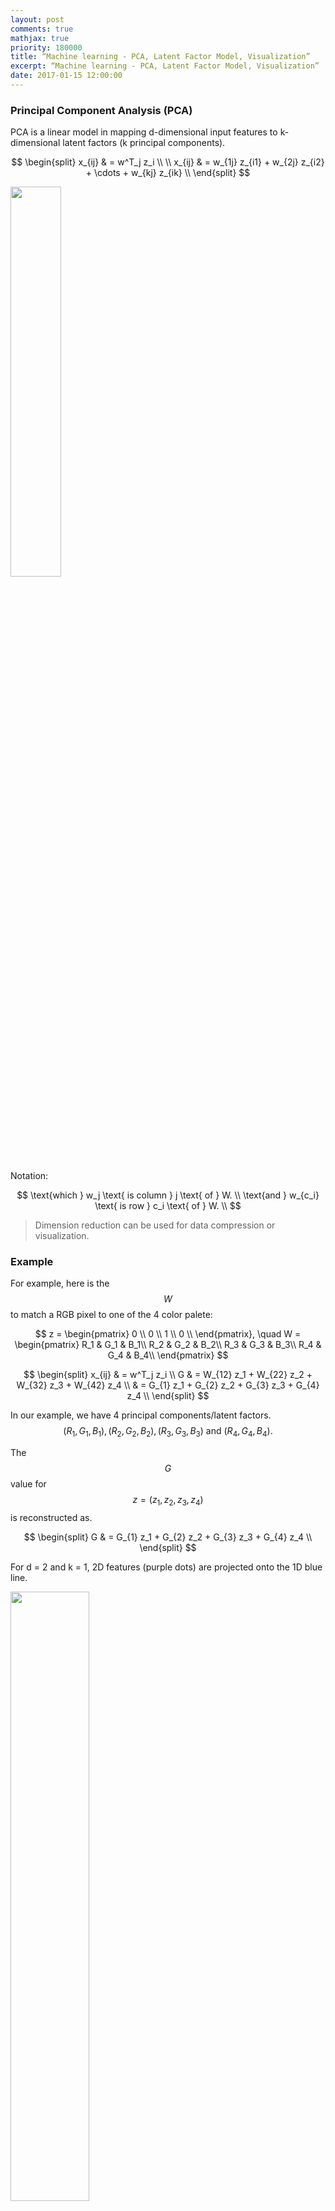 ```yaml
---
layout: post
comments: true
mathjax: true
priority: 180000
title: “Machine learning - PCA, Latent Factor Model, Visualization”
excerpt: “Machine learning - PCA, Latent Factor Model, Visualization”
date: 2017-01-15 12:00:00
---
```


### Principal Component Analysis (PCA)

PCA is a linear model in mapping d-dimensional input features to k-dimensional latent factors (k principal components). 

$$ 
\begin{split}
x_{ij} & = w^T_j z_i \\
\\
x_{ij} & = w_{1j} z_{i1} + w_{2j} z_{i2} + \cdots + w_{kj} z_{ik} \\
\end{split}
$$ 

<div class="imgcap">
<img src="/assets/ml/eqp2.png" style="border:none;width:40%">
</div>

Notation:

$$
\text{which } w_j \text{ is column } j \text{ of } W. \\
\text{and } w_{c_i} \text{ is row } c_i \text{ of } W. \\
$$

> Dimension reduction can be used for data compression or visualization.

### Example

For example, here is the $$W$$ to match a RGB pixel to one of the 4 color palete:

$$
z = \begin{pmatrix}
0 \\
0 \\
1 \\
0 \\
\end{pmatrix}, \quad
W = \begin{pmatrix}
R_1 & G_1 & B_1\\
R_2 & G_2 & B_2\\
R_3 & G_3 & B_3\\
R_4 & G_4 & B_4\\
\end{pmatrix}
$$


$$
\begin{split}
x_{ij} & = w^T_j z_i \\
G & = W_{12} z_1 + W_{22} z_2 + W_{32} z_3 + W_{42} z_4 \\
& =  G_{1} z_1 + G_{2} z_2 + G_{3} z_3 + G_{4} z_4 \\
\end{split}
$$

In our example, we have 4 principal components/latent factors. $$(R_1, G_1, B_1), (R_2, G_2, B_2), (R_3, G_3, B_3) \text{ and } (R_4, G_4, B_4).$$ 

The $$G$$ value for $$z=(z_1, z_2, z_3, z_4)$$ is reconstructed as.

$$
\begin{split}
G & =  G_{1} z_1 + G_{2} z_2 + G_{3} z_3 + G_{4} z_4 \\
\end{split}
$$


For d = 2 and k = 1, 2D features (purple dots) are projected onto the 1D blue line. 

<div class="imgcap">
<img src="/assets/ml/pca.png" style="border:none;width:50%">
</div>

PCA selects a projection that can maximize the variance of their output. Hence, PCA will pick the blue line over the green line if it has a higher variance.
<div class="imgcap">
<img src="/assets/ml/pca3.png" style="border:none;width:40%">
</div>
<div class="imgcap">
<img src="/assets/ml/pca4.png" style="border:none;width:50%">
</div>

#### Matrix factorization
PCA can formulated as an approximation to the matrix factorization.

$$
\text{X: N x d} \\
\text{Z: N x k} \\
\text{W: k x d} \\
$$

$$
X \approx Z W \\
$$


<div class="imgcap">
<img src="/assets/ml/x12.png" style="border:none;width:50%">
</div>

### PCA Cost Function

We want to minimize the MSE for $$x$$ and the corresponding value for the latent variable $$z$$. $$ (\hat{x} = w^T_j z_i)$$:

$$
\begin{split}
J(W, Z) & = \sum^N_{i=1} \sum^d_{j=1} (w^T_j z_i - x_{ij})^2 \\
& = \sum^N_{i=1} \| W^T z_i - Xi \|^2  \\
& =  \| ZW - X \|^2_F \\
\end{split}
$$

which 

$$
\| M \|^2_F = \sum_i \sum_j m_{ij}^2
$$


### Solving W

First, we need to perform feature scaling on input features $$x_i$$:

$$
\begin{split}
x^i_j = \frac{x^i_j - \mu_j }{\sigma_j}
\end{split}
$$

> $$x^i$$ is the ith training datapoints.

which $$ \mu_j \text{ and } \sigma_j $$ are the mean and standard deviation for the feature $$x_i$$. For an image, they are the means and standard deviations of each pixel. For a 100x100x3 image, we will have 30,000 $$ \mu_j \text{ and } \sigma_j $$.

PCA is based on unsupervised learning. We want to optimize the latent factors $$W$$ and latent variables $$Z$$ for the cost function $$J$$

$$
\begin{split}
J(W, Z) & =  \| ZW - X \|^2_F \\
\end{split}
$$

One of the method to solve PCA is to use Gradient descent to optimize the trainable parameters $$W$$ and $$Z$$ with the cost function above.

#### Alternating minimization:

We can find PCA using the Alternating minimization:

* Optimize ‘W’ with ‘Z’ fixed
* Optimize ‘Z’ with ‘W’ fixed
* Keep repeating
	 
$$
\begin{split}
\nabla_W J(W, Z) & = Z^TZW-Z^TX = 0\\
\implies W &= (Z^TZ)^{-1}(Z^TX) \\
\end{split}
$$

$$
\begin{split}
\nabla_Z J(W, Z) & = ZWW^T-XW^T = 0\\
\implies Z & = XW^T(WW^T)^{-1} \\
\end{split}
$$

#### Singular value decomposition (SVD) 

SVD solves the PCA analytically. Before solving the PCA, we first learn how to do Singular value decomposition (SVD). SVD decompose a matrix with the general formula:

$$
\begin{split}
A_{nxp} & = U_{nxn} S_{nxp} V^T_{pxp} \quad \quad \text{where } U^TU & = I, V^TV = I \\
\end{split}
$$

The matrix $$U$$ and $$V$$ is later used to transfrom $$x$$ to $$z$$ in PCA.

SVD consists of 
* Finding the eigenvalues and eigenvectors of $$AA^T$$ and $$A^TA$$
* The eigenvectors of $$AA^T$$ make up the columns of U
* The eigenvectors of $$A^TA$$ make up the columns of V 
* The singular values in S are square roots of eigenvalues from $$AA^T$$ or $$A^TA$$

Let's go through an example:

$$
A = \begin{bmatrix}
2 & 4 \\
1 & 3 \\
0 & 0 \\
0 & 0 \\
\end{bmatrix}
$$

$$
A A^T = \begin{bmatrix}
2 & 4 \\
1 & 3 \\
0 & 0 \\
0 & 0 \\
\end{bmatrix} 
\begin{bmatrix}
2 & 1 & 0 & 0\\
4 & 3 & 0 & 0 \\
\end{bmatrix} = 
\begin{bmatrix}
20 & 14 & 0 & 0\\
14 & 10 & 0 & 0 \\
0 & 0 & 0 & 0 \\
0 & 0 & 0 & 0 \\
\end{bmatrix} = B
$$

The eigenvector $$X$$ and eigenvalue $$\lambda$$ of $$A$$ is defined as:

$$
\begin{split}
Bx & = \lambda x \quad \quad \text{which } \lambda \text{ is a scalar.} \\
(B - \lambda I ) x & = 0 \\
\end{split}
$$ 

Now solving:

$$
\begin{split}
\begin{bmatrix}
20 - \lambda & 14 & 0 & 0\\
14 & 10- \lambda & 0 & 0 \\
0 & 0 & 0 & 0 \\
0 & 0 & 0 & 0 \\
\end{bmatrix} = 0
\end{split}
$$ 

The eigenvalues are:

$$
\lambda_1  \approx 29.88 \\
\lambda_2  \approx 0.118 \\
\lambda_3 = 0 \\
\lambda_4 = 0 \\
$$

> We always sort lambda in the descending order. The kth highest eigenvectors will be used for $$W$$.

For $$\lambda_1  = 29.88$$

$$
\begin{split}
\begin{bmatrix}
20 - 29.88 & 14 & 0 & 0\\
14 & 10 - 29.88 & 0 & 0 \\
0 & 0 & 0 & 0 \\
0 & 0 & 0 & 0 \\
\end{bmatrix} \cdot x & = 0 \\
\implies
-9.883 x_1 + 14 x_2 & = 0 \\
14 x_1 - 19.88  x_2 & = 0 \\
\end{split} 
$$

$$
\begin{split}
\begin{bmatrix}
x_1 \\
x_2 \\
x_3 \\
x_4 \\
\end{bmatrix}  & = 
\begin{bmatrix}
0.82\\
0.58\\
0\\
0\\
\end{bmatrix}
\end{split} 
$$ 

which is the first column of $$U$$.

For $$\lambda_2 = 0.118$$

$$
\begin{split}
19.883 x1 + 14 x2 = 0 \\
14 x1 + 9.883 x2 = 0
\end{split} 
$$

$$
\begin{split}
\begin{bmatrix}
x_1 \\
x_2 \\
x_3 \\
x_4 \\
\end{bmatrix}  & = 
\begin{bmatrix}
-0.58\\
0.82\\
0\\
0\\
\end{bmatrix}
\end{split} 
$$ 

which is the second column of $$U$$.

We can skip all the eigenvalues = 0. Hence:

$$
\begin{split}
U = \begin{bmatrix}
0.82 & -0.58& 0 & 0\\
0.58 & 0.82& 0 & 0\\
0 & 0 & 1 & 0\\
0 & 0 & 0 & 1\\
\end{bmatrix}
\end{split} 
$$ 

Similarly, we calculate $$A^TA$$ to find $$V$$ which is:

$$
\begin{split}
V = \begin{bmatrix}
0.4 & -0.91\\
0.91 & 0.4\\
\end{bmatrix}
\end{split} 
$$ 

The singular values in S are square roots of eigenvalues from $$AA^T$$ or $$A^TA$$:

$$
\begin{split}
S = \begin{bmatrix}
\sqrt{29.88} = 5.47 & 0 \\
0 & \sqrt{0.12} = 0.37\\
0 & 0 \\
0 & 0 \\
\end{bmatrix}
\end{split} 
$$ 


> The sample above is originated from [http://web.mit.edu/be.400/www/SVD/Singular_Value_Decomposition.htm]

Now we apply SVD to solve PCA. First we compute the covariance matrix with our $$m$$ n-Dimensional training datapoints $$x$$.
 
$$
\Sigma = \frac{1}{m} \sum^M_{i=1} x^i  (x^i)^T
$$

$$\Sigma$$ is a nxn matrix

$$
\begin{split}
\Sigma_{nxn} =  x_{nx1}  \cdot  (x)^T_{1xn}
\end{split}
$$

Apply SVD to decompose $$\Sigma$$ to $$U$$:

$$
\begin{split}
\Sigma_{nxn} & = U_{nxn} S_{nxn} V^T_{nxn}  \\
\Sigma & = U S V^T  \\
\end{split}
$$

Which $$U$$ have the dimension of:

$$
U = \begin{bmatrix}
u_{11} & u_{12} & \cdots & u_{1k} \cdots u_{1n}\\
u_{21} & u_{22} & \cdots & u_{2k} \cdots u_{2n}\\
\vdots & \vdots & \ddots & \vdots \\
u_{n1} & u_{n2} & \cdots & u_{nk} \cdots u_{nn}\\
\end{bmatrix}
$$

We only take the first k columns:

$$
U = \begin{bmatrix}
u_{11} & u_{12} & \cdots & u_{1k} \\
u_{21} & u_{22} & \cdots & u_{2k} \\
\vdots & \ddots & \vdots \\
u_{n1} & u_{n2} & \cdots & u_{nk} \\
\end{bmatrix}
$$

To transform $$X$$ to $$Z$$:

$$
z = U^T x
$$

Let's check the dimensionality again:

$$
z_{kx1} = (U^T)_{kxn} x_{nx1}
$$

To convert $$z$$ to $$x$$:
 
$$
x = U z
$$

### Predicting Z

Given $$W$$ and testing data $$\hat{X}$$, $$\hat{Z}$$ is computed by first subtract the training mean from the features and then calculate $$Z$$.  

$$
\begin{split}
\hat{x}^i & = \hat{x}^i -\mu \\
\hat{Z} & = \hat{X}W^T(WW^T)^{-1} \\
\end{split}
$$

### Choosing the number of latent factors k

PCA is about maximizing variance. Say to keep 90% of variance, we set $$R = 0.1$$.

$$
\begin{split}
J_k & =  \| ZW - X \|^2_F \\
J_0 & =  \| X \|^2_F \\
\\
\frac{J_k}{J_0} & = \frac{\| ZW - X \|^2_F}{\| X \|^2_F} < R \\
R & > \frac{\| ZW - X \|^2_F}{n \cdot var(x_{ij})}
\end{split}
$$

Alternatively, we can start from k=1 and increment it until say $$ T \lt 0.01 $$.

$$
\Sigma = \frac{1}{m} \frac{\sum^M_{i=1} \| x^i  - (\hat{x})^i \|^2} {\sum^M_{i=1} \| x^i \|^2  } \lt T = 0.01
$$

$$S$$ stores the eigenvalues of the eigenvectors but also reflect how important for a particular latent factors. Hence, we can also determine k by:

$$
\begin{split}
S = \begin{bmatrix}
S_{11} & 0 & 0 & \cdots & 0 \\
 0 & S_{22} & 0 & \cdots & 0 \\
 0 & 0 & S_{33} & \cdots & 0 \\
\vdots & \ddots & \vdots \\
\end{bmatrix}
\end{split} 
$$ 

$$
\frac{\sum^k_{i=1} S_{ii}}{\sum^n_{i=1} S_{ii}} \gt T = 0.99 
$$

### W uniqueness (orthogonal)

The solution for W is not unique. But we can impose a few restrictions to solve this.
* Set the magnitude of the principal component to 1. ($$W_{c_i}$$: row $$c_i$$ of $$w$$)
* Each latent factors are independent of each other (cross product = 0).

$$
\begin{split}
\| W_{c_i} \| & = 1 \\
W_{c_i}^T W_{c_i^{'}} & = 0 \quad \text{for } c_i^{'} \neq c \\ 
\end{split}
$$

We can still have the factors $$W_{c_i}$$ rotated or label switching $$W_{c_i}$$ switch to $$W_{c_i^{'}}$$. To fix this, we can 

* First set k = 1, and solve W with the constraint above
* Set k = 2 with the first factor set and solve $$W$$ for the second factor $$W_2$$
* Repeat until reaching our target k

The blue line is our first optimized W for $$k = 1$$. The optimal solution $$W$$ for $$k = 2$$ is the red line orthogonal to the blue line.

<div class="imgcap">
<img src="/assets/ml/pca2.png" style="border:none;width:50%">
</div>

With these constraints:

$$
\begin{split}
\| w_{c_i}  \| & = 1 \\
w_{c_i}^T w_{c_i^{'}} & = \begin{cases}
                        1  \quad \text{ if } c_i = c_i^{'} \\
                        0 \quad \text{ if } {c_i} \neq c_i^{'} \\
\end{cases} \\ \\
\implies W W^T & = I \\
\end{split}
$$

Solving Z becomes:

$$
\begin{split}
Z & = XW^T(WW^T)^{-1} \\
& = XW^T
\end{split}
$$

### Eigenfaces

Eigenfaces apply PCA to represent a facial image with latent factors. First we compute the mean image and the top k eigenvectors (Principal components)
 
<div class="imgcap">
<img src="/assets/ml/eign1.png" style="border:none;width:50%">
</div>

The image is encoded with the latent factors:
<div class="imgcap">
<img src="/assets/ml/face2.png" style="border:none;width:80%">
</div>

### Non-negative matrix factorization (NMF):

IN NMF,
* W and Z are non-negative instead of orthogonal
* Promote sparsity
	* Avoiding postive & negative matrix elements cancelling each other
	* Brain seem to use sparse representation 
	* Energy efficient
	* Increase the number of concepts that can memorize
* Learning the parts of objects

In NMF. the latent factors are more close to individual facial features.

<div class="imgcap">
<img src="/assets/ml/face4.png" style="border:none;width:60%">
</div>

Credit: Daniel D. Lee: Learning the parts of objects by non-negative matrix factorization

### Sparse Matrix Factorization

Sparse Matrix Factorization promotes the sparsity of $$W$$.

Here is the plot of J with an optimized $$w$$ smaller than 0.

<div class="imgcap">
<img src="/assets/ml/L02.png" style="border:none;width:60%">
</div>

With the constraint of $$w>0$$, the optimized cost is now at $$w=0$$ (promote sparsity).

<div class="imgcap">
<img src="/assets/ml/L03.png" style="border:none;width:60%">
</div>

We are going to use Gradient descent to train $$W$$ and reset the value to 0 if it is negative:

$$
w_i = max(0, w_i - \alpha \nabla_{w_i} J)
$$

#### L1-regularization 

We can also use L1 regularization to control sparsity:

$$
\begin{split}
J(W, Z) & =  \| ZW - X \|^2_F + \frac{\lambda_1}{2} \| W \|_1 + \frac{\lambda_2}{2} \| Z \|_1   \\
\end{split}
$$

Here is the visualization of latent factors with different techniques:
 
<div class="imgcap">
<img src="/assets/ml/face11.png" style="border:none;width:100%">
</div>

Credit: Julien Mairal etc... Online Learning for Matrix Factorization and Sparse Coding

### Regularized Matrix Factorization

Instead of forcing orthogonality, we can add a L2 regularization cost to control how $$W$$ is optimized.

$$
\begin{split}
J(W, Z) & =  \| ZW - X \|^2_F + \frac{\lambda_1}{2} \| W \|^2_f + \frac{\lambda_2}{2} \| Z \|^2_f   \\
\end{split}
$$

### Latent Factor Model using logistic loss

We can also use logistic loss for our cost function

$$
\begin{split}
J(W, Z) & =  \sum^n_{i=1} \sum^d_{j=1} \log( 1+ e^{ - x_{ij}w^T_jz_i} )
\end{split}
$$

### Robust PCA

To reduce the effects of outlier, Robust PCA switch to a L1-norm in calculating the errors.

$$
\begin{split}
J(W, Z) & =  \vert ZW - X \vert \\
\end{split}
$$

### Multi-dimensional scaling (MDS)

Multi-dimensional scaling helps us to visualize data in low dimension. PCA map input features from d dimensional feature space to k dimensional latent features. MDS focuses on creating a mapping that will also preserve the relative distance between data. If 2 points are close in the feature space, it should be close in the latent factor space. By enforcing such constrain, we can visualize the structure of the data in low dimension easier. 

<div class="imgcap">
<img src="/assets/ml/swiss.png" style="border:none;width:40%">
</div>
Source: wiki

Our cost function therefore penalizes the model if the relative distances are different in both spaces. In MDS, we optimize $$z$$ directly with the following cost function. Usually, we use the gradient descent to solve the optimization problem.

$$
\begin{split}
J(z) & = \sum^n_{i=1} \sum^n_{j=i+1} (\| z_i - z_j \| - \| x_i - x_j \|)^2
\end{split}
$$


The cost function above measures distance by Euclidean distance. ($$ dist = \| a - b \| $$) In general, the cost function can be generalized with different measurement methods:

$$
J(z) = \sum^n_{i=1} \sum^n_{j=i+1} d3( d2(z_i - z_j), d1(x_i - x_j ))
$$

For example, we can use L1 norm which make the model less vulnerable to outliers:

$$
J(z) = \sum^n_{i=1} \sum^n_{j=i+1} d3(\vert z_i - z_j \vert,  \vert x_i - x_j \vert)
$$

### Sammon mapping

Missing one inch in measuring the waist is very different from missing one inch in measuring the distance from S.F. to L.A. In our previous cost function, we penalize the model in both cases equally.  In Sammon mapping, the penalty is re-calibrated with the distance of the input feature space. Therefore, for small distances, we make sure we have a higher precision so we will not miss its fine structure.

$$
J(z) = \sum^n_{i=1} \sum^n_{j=i+1} (\frac{ d2(z_i - z_j) - d1(x_i - x_j )}{d1(x_i - x_j )})^2
$$

### IsoMap

In some cases, we do not want to measure distance by Euclidean distance. For example, when we display the structure on the left below with PCA, all the color dots are meshed together even though the 3D image shows a clear spectrum of color on a S curve shape. IsoMap is a MDS method that use geodesic to measure distance so it can capture manifold structure. On the right, it is the 2D projection of the 3D S-shape manifold. In the 2D projection, we can see the color transition in the original S shape curve.

<div class="imgcap">
<img src="/assets/ml/sro1.png" style="border:none;width:100%">
</div>

Source: [http://ciera.northwestern.edu/Education/REU/2015/Thorsen/]

IsoMap uses geodesic rather than Euclidian space to measure distance

<div class="imgcap">
<img src="/assets/ml/sro2.png" style="border:none;width:70%">
</div>

Source: [https://bmcbioinformatics.biomedcentral.com/track/pdf/10.1186/1471-2105-13-S7-S3?]

To visualize the "swiss-roll" manifold in 2D, we measure the geodesic distance on the manifold. We represent datapoints as nodes in a weighted graph with edges defined as the geodesic distance between 2 points. 

<div class="imgcap">
<img src="/assets/ml/scro4.png" style="border:none;width:60%">
</div>

IsoMap algorithm is:
* Find the neighbors of each point
	* Points within a fixed radius
	* K nearest neighbors
* Construct a graph with those nodes
* Compute neighboring edge weights (distance between neighbors)
* Compute weighted shortest path between all points
* Run MDS using the computed distance above

### t-sne (t-Distributed Stochastic Neighbor Embedding)

t-sne is a MDS with special functions for d1, d2 and d3.

$$
J(z) = \sum^n_{i=1} \sum^n_{j=i+1} d3( d2(z_i - z_j), d1(x_i - x_j ) )
$$

The distance d1 between 2 datapoints $$i, j$$ in the input feature space is defined as:

$$
dist_{ij} \approx \frac{\text{Similarity of i and j measured by a Gaussian distribution}}{\text{Similarity of all points measured by a Gaussian distribution}}
$$ 

The distance measured as a Gaussian distribution for point $$i$$ given point $$j$$ is:

<div class="imgcap">
<img src="/assets/ml/dprob1.png" style="border:none;width:30%">
</div>

The distance between point $$i$$ and $$j$$.
<div class="imgcap">
<img src="/assets/ml/dprob2.png" style="border:none;width:15%">
</div>

The distance d2 between 2 datapoints $$i, j$$ in the latent factor space is defined as:

<div class="imgcap">
<img src="/assets/ml/pro3.png" style="border:none;width:30%">
</div>

It is very similar to d1 with the exception that a Student-t distribution is used instead of the Gaussian distribution. This allows dissimilar objects to be modeled away from each other in the map.

Finally, we use the KL divergence as d3 to measure the difference between d1 and d2 distribution.

$$
D_{KL}(p \vert \vert q) = \sum_{i \neq j} p_{ij} \log \frac{p_{ij}}{q_{ij}}
$$

Below, image features are extracted in the 4096-dimensional fc7 CNN layer and displayed in 2-D with t-sne. If we look in detail, the 2D display maintains the spatial relationship of the fc7 layer: images of the same type are cluster together. In the second picture, images with picture are cluster on the top left while dog pictures are clustered on the bottom right.

<div class="imgcap">
<img src="/assets/ml/tsne.jpg" style="border:none;width:50%">
</div>

<div class="imgcap">
<img src="/assets/ml/tsne2.png" style="border:none;width:50%">
</div>

Source: [http://cs.stanford.edu/people/karpathy/cnnembed/]


Note: the challenge in MDS methods is how to space the datapoints. 
* PCA tries to maximize the variance for the first principal component which the variance in the later components drop significantly. Hence, the datapoints are displayed in a long but narrow band.
* Sammon mapping use weighted cost function so large or small distances are treated with the proper precision and scale.
* ISOMAP measures distances in geodesic instead of flat plain. This allow us to explore a manifold.
* T-SNE has the advantage of Sammon mapping. Gaps are formed between different classes for better clustering.

We use Sammon mapping and T-sne method to display MNist handwriting without classified the object. The color indicates the correct class of the image. Unlike the classification method, we do not provide any labels for the training data but yet the mapping clusters them correctly as if it understands the semantic context of the image.
<div class="imgcap">
<img src="/assets/ml/tsne3.png" style="border:none;width:70%">
</div>

Source [http://lvdmaaten.github.io/publications/papers/JMLR_2008.pdf]

